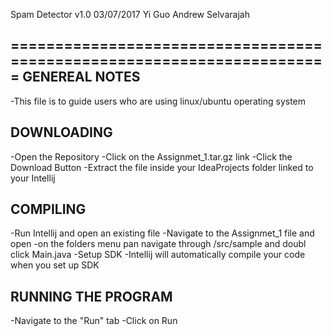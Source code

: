 Spam Detector v1.0 03/07/2017
Yi Guo
Andrew Selvarajah

=======================================================================
GENEREAL NOTES
-----------------------------------------------------------------------
-This file is to guide users who are using linux/ubuntu operating 
system


DOWNLOADING
-----------------------------------------------------------------------
-Open the Repository
-Click on the Assignmet_1.tar.gz link
-Click the Download Button
-Extract the file inside your IdeaProjects folder linked to your
Intellij


COMPILING 
-----------------------------------------------------------------------
-Run Intellij and open an existing file
-Navigate to the Assignmet_1 file and open
-on the folders menu pan navigate through /src/sample and doubl click
Main.java
-Setup SDK
-Intellij will automatically compile your code when you set up SDK


RUNNING THE PROGRAM
-----------------------------------------------------------------------
-Navigate to the "Run" tab
-Click on Run
